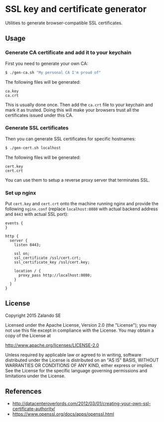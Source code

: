 # SSL key and certificate generator

Utilities to generate browser-compatible SSL certificates.

## Usage

### Generate CA certificate and add it to your keychain

First you need to generate your own CA:
```sh
$ ./gen-ca.sh "My personal CA I'm proud of"
```

The following files will be generated:

```
ca.key
ca.crt
```

This is usually done once. Then add the `ca.crt` file to your keychain and mark it as trusted. Doing this will make your browsers trust all the certificates issued under this CA.

### Generate SSL certificates

Then you can generate SSL certificates for specific hostnames:

```sh
$ ./gen-cert.sh localhost
```

The following files will be generated:

```
cert.key
cert.crt
```

You can use them to setup a reverse proxy server that terminates SSL.

### Set up nginx

Put `cert.key` and `cert.crt` onto the machine running nginx and provide the following `nginx.conf` (replace `localhost:8080` with actual backend address and `8443` with actual SSL port):

```
events {
}

http {
  server {
    listen 8443;

    ssl on;
    ssl_certificate /ssl/cert.crt;
    ssl_certificate_key /ssl/cert.key;

    location / {
      proxy_pass http://localhost:8080;
    }
  }
}
```

## License

Copyright 2015 Zalando SE

Licensed under the Apache License, Version 2.0 (the "License"); you may not use this file except in compliance with the License. You may obtain a copy of the License at

http://www.apache.org/licenses/LICENSE-2.0

Unless required by applicable law or agreed to in writing, software distributed under the License is distributed on an "AS IS" BASIS, WITHOUT WARRANTIES OR CONDITIONS OF ANY KIND, either express or implied. See the License for the specific language governing permissions and limitations under the License.

## References

* http://datacenteroverlords.com/2012/03/01/creating-your-own-ssl-certificate-authority/
* https://www.openssl.org/docs/apps/openssl.html
